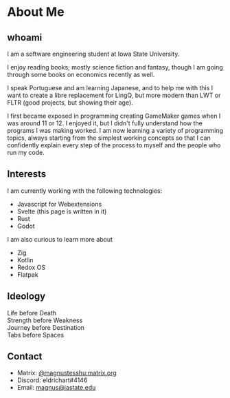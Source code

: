 # About Me

## whoami

I am a software engineering student at Iowa State University.

I enjoy reading books; mostly science fiction and fantasy, though I am going through some books on economics recently as well.

I speak Portuguese and am learning Japanese, and to help me with this I want to create a libre replacement for LingQ, but more modern than LWT or FLTR (good projects, but showing their age).

I first became exposed in programming creating GameMaker games when I was around 11 or 12. I enjoyed it, but I didn't fully understand how the programs I was making worked. I am now learning a variety of programming topics, always starting from the simplest working concepts so that I can confidently explain every step of the process to myself and the people who run my code.

## Interests

I am currently working with the following technologies:

 - Javascript for Webextensions
 - Svelte (this page is written in it)
 - Rust
 - Godot

I am also curious to learn more about

 - Zig
 - Kotlin
 - Redox OS
 - Flatpak

## Ideology

Life before Death  
Strength before Weakness  
Journey before Destination  
Tabs before Spaces

## Contact

 - Matrix: [@magnustesshu:matrix.org](https://matrix.to/#/@magnustesshu:matrix.org)
 - Discord: eldrichart#4146
 - Email: [magnus@iastate.edu](mailto:magnus@iastate.edu)
